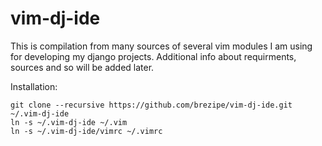 vim-dj-ide
==========

This is compilation from many sources of several vim modules I am using for developing my django projects.
Additional info about requirments, sources and so will be added later.

Installation:
```
git clone --recursive https://github.com/brezipe/vim-dj-ide.git ~/.vim-dj-ide
ln -s ~/.vim-dj-ide ~/.vim
ln -s ~/.vim-dj-ide/vimrc ~/.vimrc
```
